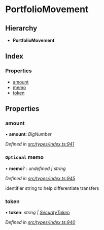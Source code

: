 # PortfolioMovement

## Hierarchy

* **PortfolioMovement**

## Index

### Properties

* [amount](portfoliomovement.md#amount)
* [memo](portfoliomovement.md#optional-memo)
* [token](portfoliomovement.md#token)

## Properties

### amount

• **amount**: _BigNumber_

_Defined in_ [_src/types/index.ts:941_](https://github.com/PolymathNetwork/polymesh-sdk/blob/56921667/src/types/index.ts#L941)

### `Optional` memo

• **memo**? : _undefined \| string_

_Defined in_ [_src/types/index.ts:945_](https://github.com/PolymathNetwork/polymesh-sdk/blob/56921667/src/types/index.ts#L945)

identifier string to help differentiate transfers

### token

• **token**: _string \|_ [_SecurityToken_](../classes/securitytoken.md)

_Defined in_ [_src/types/index.ts:940_](https://github.com/PolymathNetwork/polymesh-sdk/blob/56921667/src/types/index.ts#L940)

